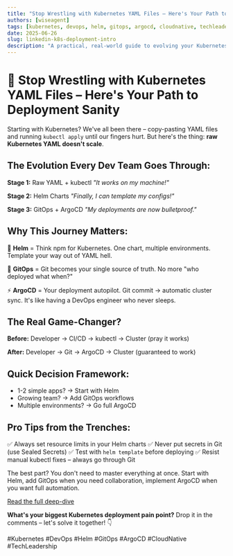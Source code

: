 ```yaml
---
title: "Stop Wrestling with Kubernetes YAML Files – Here's Your Path to Deployment Sanity"
authors: [wiseagent]
tags: [kubernetes, devops, helm, gitops, argocd, cloudnative, techleadership]
date: 2025-06-26
slug: linkedin-k8s-deployment-intro
description: "A practical, real-world guide to evolving your Kubernetes deployment workflow from raw YAML to Helm, GitOps, and ArgoCD. Learn the stages, benefits, and pro tips for deployment sanity."
---
```


<!-- cspell:ignore techleadership -->

# 🚀 Stop Wrestling with Kubernetes YAML Files – Here's Your Path to Deployment Sanity

Starting with Kubernetes? We've all been there – copy-pasting YAML files and running `kubectl apply` until our fingers hurt. But here's the thing: **raw Kubernetes YAML doesn't scale**.

## The Evolution Every Dev Team Goes Through:

**Stage 1:** Raw YAML + kubectl 
*"It works on my machine!"*

**Stage 2:** Helm Charts 
*"Finally, I can template my configs!"*

**Stage 3:** GitOps + ArgoCD 
*"My deployments are now bulletproof."*
<!--truncate-->
## Why This Journey Matters:

🎯 **Helm** = Think npm for Kubernetes. One chart, multiple environments. Template your way out of YAML hell.

🔄 **GitOps** = Git becomes your single source of truth. No more "who deployed what when?"

⚡ **ArgoCD** = Your deployment autopilot. Git commit → automatic cluster sync. It's like having a DevOps engineer who never sleeps.

## The Real Game-Changer?

**Before:** Developer → CI/CD → kubectl → Cluster (pray it works)

**After:** Developer → Git → ArgoCD → Cluster (guaranteed to work)

## Quick Decision Framework:
- 1-2 simple apps? → Start with Helm
- Growing team? → Add GitOps workflows  
- Multiple environments? → Go full ArgoCD

## Pro Tips from the Trenches:
✅ Always set resource limits in your Helm charts
✅ Never put secrets in Git (use Sealed Secrets)
✅ Test with `helm template` before deploying
✅ Resist manual kubectl fixes – always go through Git

The best part? You don't need to master everything at once. Start with Helm, add GitOps when you need collaboration, implement ArgoCD when you want full automation.

[Read the full deep-dive](https://wiseagent.github.io/blogs/docs/TechSavvy/kubernetes/deployment-intro)

**What's your biggest Kubernetes deployment pain point?** Drop it in the comments – let's solve it together! 👇

 #Kubernetes #DevOps #Helm #GitOps #ArgoCD #CloudNative #TechLeadership